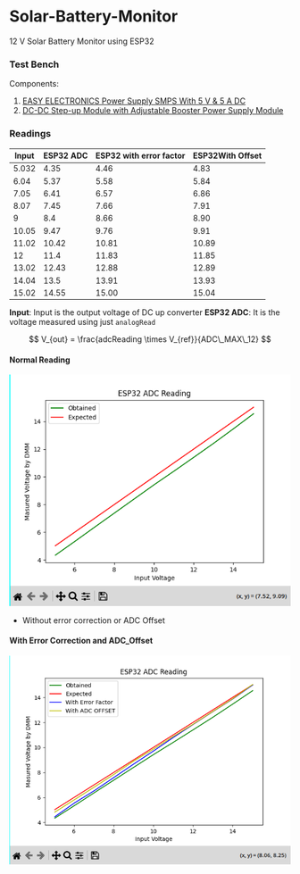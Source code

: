 # Solar-Battery-Monitor

12 V Solar Battery Monitor using ESP32

### Test Bench

Components:

1. [EASY ELECTRONICS Power Supply SMPS With 5 V & 5 A DC](https://www.industrybuying.com/power-supplysmps-easy-electronics-ITE.POW.120162774/)
2. [DC-DC Step-up Module with Adjustable Booster Power Supply Module](https://www.amazon.in/XL6009-Step-up-Module-Adjustable-Booster/dp/B00HV59922/ref=sr_1_3?sr=8-3)

### Readings

| Input | ESP32 ADC | ESP32 with error factor | ESP32With Offset |
| ----- | --------- | ----------------------- | ---------------- |
| 5.032 | 4.35      | 4.46                    | 4.83             |
| 6.04  | 5.37      | 5.58                    | 5.84             |
| 7.05  | 6.41      | 6.57                    | 6.86             |
| 8.07  | 7.45      | 7.66                    | 7.91             |
| 9     | 8.4       | 8.66                    | 8.90             |
| 10.05 | 9.47      | 9.76                    | 9.91             |
| 11.02 | 10.42     | 10.81                   | 10.89            |
| 12    | 11.4      | 11.83                   | 11.85            |
| 13.02 | 12.43     | 12.88                   | 12.89            |
| 14.04 | 13.5      | 13.91                   | 13.93            |
| 15.02 | 14.55     | 15.00                   | 15.04            |

**Input**: Input is the output voltage of DC up converter
**ESP32 ADC**: It is the voltage measured using just `analogRead`

$$
V_{out} = \frac{adcReading \times V_{ref}}{ADC\_MAX\_12}
$$

#### Normal Reading

![Normal Reading](./images/simple_reading.png?raw=true)

- Without error correction or ADC Offset

#### With Error Correction and ADC_Offset

![with correction](./images/with%20correction.png?raw=true)
